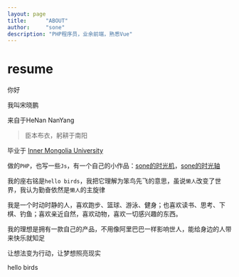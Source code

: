 ```yaml
---
layout: page
title:      "ABOUT"
author:     "sone"
description: "PHP程序员，业余前端，熟悉Vue"
---
```


# resume

你好
 
我叫宋晓鹏

来自于HeNan NanYang

> 臣本布衣，躬耕于南阳

毕业于 [Inner Mongolia University](https://baike.baidu.com/item/%E5%86%85%E8%92%99%E5%8F%A4%E5%A4%A7%E5%AD%A6/480116?fr=aladdin)

做的`PHP`，也写一些`Js`，有一个自己的小作品：[sone的时光机](http://sone.timeline.hellobirds.top/time_line/machine)，[sone的时光轴](http://sone.timeline.hellobirds.top/time_line/index)

我的座右铭是`hello birds`，我把它理解为笨鸟先飞的意思，虽说`懒人`改变了世界，我认为勤奋依然是`懒人`的主旋律

我是一个时动时静的人，喜欢跑步、篮球、游泳、健身；也喜欢读书、思考、下棋、钓鱼；喜欢亲近自然，喜欢动物，喜欢一切感兴趣的东西。

我的理想是拥有一款自己的产品，不用像阿里巴巴一样影响世人，能给身边的人带来快乐就知足

让想法变为行动，让梦想照亮现实

hello birds














 

